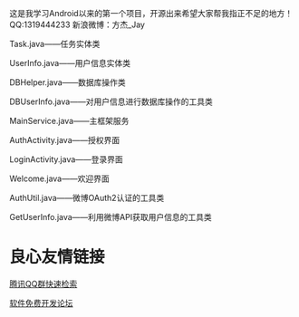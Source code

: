 这是我学习Android以来的第一个项目，开源出来希望大家帮我指正不足的地方！
QQ:1319444233  新浪微博：方杰_Jay

Task.java——任务实体类

UserInfo.java——用户信息实体类

DBHelper.java——数据库操作类

DBUserInfo.java——对用户信息进行数据库操作的工具类

MainService.java——主框架服务

AuthActivity.java——授权界面

LoginActivity.java——登录界面

Welcome.java——欢迎界面

AuthUtil.java——微博OAuth2认证的工具类

GetUserInfo.java——利用微博API获取用户信息的工具类





 # 良心友情链接

[腾讯QQ群快速检索](http://u.720life.cn/s/8cf73f7c)

[软件免费开发论坛](http://u.720life.cn/s/bbb01dc0)